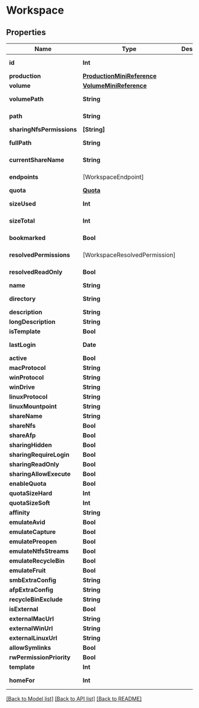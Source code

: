 # Workspace

## Properties

Name | Type | Description | Notes
------------ | ------------- | ------------- | -------------
**id** | **Int** |  | [optional] [readonly] 
**production** | [**ProductionMiniReference**](ProductionMiniReference.md) |  | 
**volume** | [**VolumeMiniReference**](VolumeMiniReference.md) |  | [optional] 
**volumePath** | **String** |  | [optional] [readonly] 
**path** | **String** |  | [optional] [readonly] 
**sharingNfsPermissions** | **[String]** |  | [optional] 
**fullPath** | **String** |  | [optional] [readonly] 
**currentShareName** | **String** |  | [optional] [readonly] 
**endpoints** | [WorkspaceEndpoint] |  | [optional] [readonly] 
**quota** | [**Quota**](Quota.md) |  | [optional] 
**sizeUsed** | **Int** |  | [optional] [readonly] 
**sizeTotal** | **Int** |  | [optional] [readonly] 
**bookmarked** | **Bool** |  | [optional] [readonly] 
**resolvedPermissions** | [WorkspaceResolvedPermission] |  | [optional] [readonly] 
**resolvedReadOnly** | **Bool** |  | [optional] [readonly] 
**name** | **String** |  | [optional] 
**directory** | **String** |  | [optional] [readonly] 
**description** | **String** |  | [optional] 
**longDescription** | **String** |  | [optional] 
**isTemplate** | **Bool** |  | [optional] 
**lastLogin** | **Date** |  | [optional] [readonly] 
**active** | **Bool** |  | [optional] 
**macProtocol** | **String** |  | [optional] 
**winProtocol** | **String** |  | [optional] 
**winDrive** | **String** |  | [optional] 
**linuxProtocol** | **String** |  | [optional] 
**linuxMountpoint** | **String** |  | [optional] 
**shareName** | **String** |  | [optional] 
**shareNfs** | **Bool** |  | [optional] 
**shareAfp** | **Bool** |  | [optional] 
**sharingHidden** | **Bool** |  | [optional] 
**sharingRequireLogin** | **Bool** |  | [optional] 
**sharingReadOnly** | **Bool** |  | [optional] 
**sharingAllowExecute** | **Bool** |  | [optional] 
**enableQuota** | **Bool** |  | [optional] 
**quotaSizeHard** | **Int** |  | [optional] 
**quotaSizeSoft** | **Int** |  | [optional] 
**affinity** | **String** |  | [optional] 
**emulateAvid** | **Bool** |  | [optional] 
**emulateCapture** | **Bool** |  | [optional] 
**emulatePreopen** | **Bool** |  | [optional] 
**emulateNtfsStreams** | **Bool** |  | [optional] 
**emulateRecycleBin** | **Bool** |  | [optional] 
**emulateFruit** | **Bool** |  | [optional] 
**smbExtraConfig** | **String** |  | [optional] 
**afpExtraConfig** | **String** |  | [optional] 
**recycleBinExclude** | **String** |  | [optional] 
**isExternal** | **Bool** |  | [optional] 
**externalMacUrl** | **String** |  | [optional] 
**externalWinUrl** | **String** |  | [optional] 
**externalLinuxUrl** | **String** |  | [optional] 
**allowSymlinks** | **Bool** |  | [optional] 
**rwPermissionPriority** | **Bool** |  | [optional] 
**template** | **Int** |  | [optional] 
**homeFor** | **Int** |  | [optional] [readonly] 

[[Back to Model list]](../README.md#documentation-for-models) [[Back to API list]](../README.md#documentation-for-api-endpoints) [[Back to README]](../README.md)


